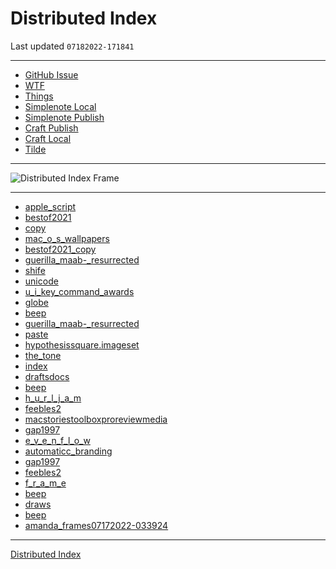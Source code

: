 # Distributed Index
Last updated `07182022-171841`

---
- [GitHub Issue](https://github.com/extratone/bilge/issues/330) 
- [WTF](https://davidblue.wtf/drafts/3B7930BE-07BC-4DB9-A591-4254BEE42A82.html)
- [Things](things:///show?id=HvkLFcKxxC9x7X7LBCY3DQ)
- [Simplenote Local](simplenote://note/e879806edef84144a4caf5686be3e3c3)
- [Simplenote Publish](http://simp.ly/publish/D5T2P7)
- [Craft Publish](https://www.craft.do/s/Rjbfm6F98SkAnz)
- [Craft Local](craftdocs://open?blockId=4B2C2917-3777-4898-A392-C06FAD4F7AFF&spaceId=d64c60d3-b1ba-bda2-5e7a-5c1baae7751f)
- [Tilde](https://tilde.town/~extratone/distributed)

---

![Distributed Index Frame](https://i.snap.as/Kl9Dwq0g.png)

---
- [apple_script](https://www.icloud.com/attachment/?u=https%3A%2F%2Fcvws.icloud-content.com%2FB%2FAQ_DwZdb2gmyhBobOulxyYzKOM2dAY7I6l6W34PDAiluTjbzXZUI7aZj%2F%24%7Bf%7D%3Fo%3DApDPglmHSX_iKo75_2yxgYKqdL26Ol4cekfcOcL9v2KZ%26v%3D1%26x%3D3%26a%3DCAogLr8gbMO-cil_XHmn4HBcTCPqzgClGATFYagVzF4lPBcSbRDh05CboTAY4eOL76owIgEAUgTKOM2dWgQI7aZjaiZYMQZj7I2rVjdXWISGo_73L6Yy9DXCnE-ufdcJIZ5ZKTOm5oc0K3ImUHwfU9IpkAMTMVMVk49-X8UgUvIrzy7LoV3VmrUrQmDihJZNdHg%26e%3D1660774707%26fl%3D%26r%3D57888342-2F81-4E7C-99A3-1EB5886D3725-1%26k%3D%24%7Buk%7D%26ckc%3Dcom.apple.clouddocs%26ckz%3Dcom.apple.CloudDocs%26p%3D33%26s%3DGKTzB9Y7axF9I0SFAWkwYyGQZg4&uk=MIdRQd0B8ackZaW_IhScGw&f=AppleScript.tar&sz=206848)
- [bestof2021](https://www.icloud.com/attachment/?u=https%3A%2F%2Fcvws.icloud-content.com%2FB%2FAVg6qJT1PkMsSmVpOVyxxSQFHr5rAcW1teNXH5p3jlq6nfA71-d9SZT-%2F%24%7Bf%7D%3Fo%3DAsMKYpT_0O7cMBjR9Wyj5eiqj69Uv-jCD1dfMet6QNrI%26v%3D1%26x%3D3%26a%3DCAogNK2aZvLLyBsRpXbwRTo6KaJwQCphMiG-ATOiEBifDGkSbRC32ZCboTAYt-mL76owIgEAUgQFHr5rWgR9SZT-aiY5FlziWRlwI1FucCNkDIiiDLfdL-Ugx6l5R2CTdkhZB0xTZdI2j3Im_hFiOkHQSeMw2v4bZwl1OqNkcPAcoO1dLyl2psieDhu3kuj4mqc%26e%3D1660774708%26fl%3D%26r%3D569C1431-AFCC-440D-9041-A7B2C8C8FD7F-1%26k%3D%24%7Buk%7D%26ckc%3Dcom.apple.clouddocs%26ckz%3Dcom.apple.CloudDocs%26p%3D33%26s%3DcOUutbE9MLPKnv1QnfoEOgTLjxM&uk=e8f1jMShofdsPielG3DCYQ&f=Bestof2021.mp3&sz=227191250)
- [copy](https://www.icloud.com/attachment/?u=https%3A%2F%2Fcvws.icloud-content.com%2FB%2FAdC-a4yJsyf180Lnjs-mtIVEErKPAVQ81qZEqn01GYpfb47s9kqN6zmu%2F%24%7Bf%7D%3Fo%3DAuy32Id0dBJt46QCvfEglNrTTFzQ0NdRz36jsViEC12I%26v%3D1%26x%3D3%26a%3DCAogZv75fA6OdV6KoKZm4sOyBJ91WW78NJxCHF7epYWajToSbRDe3JCboTAY3uyL76owIgEAUgREErKPWgSN6zmuaibiX9LqIApITiq6yr5Q0y2BFR4mKGXtHzHva4hfOGCph3frJpZ1qHImhitTJ7SWfnUNJCzWfHHZG9XEFLpZBmUx41612emu3Wv2mQCEPtg%26e%3D1660774708%26fl%3D%26r%3DB14A0D74-574D-4F80-81EC-766BE0C8223F-1%26k%3D%24%7Buk%7D%26ckc%3Dcom.apple.clouddocs%26ckz%3Dcom.apple.CloudDocs%26p%3D33%26s%3DS0GGyKPJR3RojMrIGqG3aBaP34w&uk=nSp7rSruHYkCWP9vzKvH7Q&f=Copy.aiff&sz=77144)
- [mac_o_s_wallpapers](https://www.icloud.com/attachment/?u=https%3A%2F%2Fcvws.icloud-content.com%2FB%2FASDVn6VsA6Yvu2M3X3zlvCgyqyLFAQ2m7vB9DkFNDsE6047eJk8Qk88S%2F%24%7Bf%7D%3Fo%3DAnQVg0LlhSyx6UbuKkArDV87Misb3W0mkbU7DW2QjHK9%26v%3D1%26x%3D3%26a%3DCAogWv2aXtUk9xm-kKdeTeGmR8uc9ZHTeMda3HNAi6cRp2cSbRCJ4JCboTAYifCL76owIgEAUgQyqyLFWgQQk88SaiYBkXdpzi3ZN2wZjPRyx_nCbkn8Wo3rWcW5ZrpE1VS0tifRj8PtsnImoMNGTSpjikZpo1Df5Uvpa11_TFUI-MfkRD0uxobWew6uT8SYf-w%26e%3D1660774709%26fl%3D%26r%3D1A639886-7D78-4506-A96F-007AB38AC256-1%26k%3D%24%7Buk%7D%26ckc%3Dcom.apple.clouddocs%26ckz%3Dcom.apple.CloudDocs%26p%3D33%26s%3D_gtfQpt00nq9baBHZJ06IS4ZkpY&uk=A3w27nvbD1DeYwceN1iRpQ&f=macOSWallpapers.tar&sz=387464704)
- [bestof2021_copy](https://www.icloud.com/attachment/?u=https%3A%2F%2Fcvws.icloud-content.com%2FB%2FAeF7_DIHY_ZBNIPw5th-JPVjpJ2vAdmz-gXhCkXPcVlJFj-fL997OFYb%2F%24%7Bf%7D%3Fo%3DAmLYb1YT0Z_E2p5NNB9ohyL0it_aU_3B6p-bGRX0ATHr%26v%3D1%26x%3D3%26a%3DCAogyeboz1FCjqVXFJ4Jm0X4Y0ACqeGqLyoOjXDt28oSYNQSbRC045CboTAYtPOL76owIgEAUgRjpJ2vWgR7OFYbaiY2eKOMWsLaDQHON1ry96C7qnpabdNOmlIyqb36vSb1hH_jDoUyZXImAbAUYnPOYOfQxycbO0GbQV6gPKaRNBtovXeK3BWTk6aaPF9spnE%26e%3D1660774709%26fl%3D%26r%3D145AF034-73FC-43F0-AF0A-0A5BB5105CDC-1%26k%3D%24%7Buk%7D%26ckc%3Dcom.apple.clouddocs%26ckz%3Dcom.apple.CloudDocs%26p%3D33%26s%3DC8x6lNKoZaG84im5BUvcaoFUytI&uk=IU2p-PVAusL2W-9lGebm9Q&f=Bestof2021%20copy.mp3&sz=227101513)
- [guerilla_maab-_resurrected](https://www.icloud.com/attachment/?u=https%3A%2F%2Fcvws.icloud-content.com%2FB%2FARaydRzSUSsfAK35QFr1ZUDfP6T6Ab6ZH3enMGcoz3UZ-ld5OJFn8d6l%2F%24%7Bf%7D%3Fo%3DAnC1IhsTSMFvpUMqFGA2Jwx3TFK37rPY2bJLid1PORqM%26v%3D1%26x%3D3%26a%3DCAogFYfUOh4QBlpjQKAIZz_ZczD1fGQDx3rJz5LEvNCTxfsSbRDx5pCboTAY8faL76owIgEAUgTfP6T6WgRn8d6laiaB-hrdtuXdNO5AOJzx5rsLiLuvk8SsaLCQLl3yHMEUVaKzSTVc53Imd13TvPD3oPn-yOSBz_oiDsDmkntvsr_offOAn4peZpSb1n1XaT8%26e%3D1660774710%26fl%3D%26r%3D36E1DCCA-9FFA-4A8E-A70B-60858EA76675-1%26k%3D%24%7Buk%7D%26ckc%3Dcom.apple.clouddocs%26ckz%3Dcom.apple.CloudDocs%26p%3D33%26s%3D-IrK5rkbxM4gKMoHYva0py60Uuk&uk=jMEt79IdgjjZXQ7NOzlOiw&f=GuerillaMaab-Resurrected.tar&sz=152888832)
- [shife](https://www.icloud.com/attachment/?u=https%3A%2F%2Fcvws.icloud-content.com%2FB%2FAd97AUqmogIGdtbffovRwwiPyowzAYOuftglRq2vCBEcu2Nqa6Pzy-1R%2F%24%7Bf%7D%3Fo%3DAj4VXJYqUCyTjbR6ZfyOaR1tiuRsQ9U3_oKSVf796EL8%26v%3D1%26x%3D3%26a%3DCAogeXfOkOmz18yzks0y9CImBW_ig7__MZXaH9IcJS0v-fsSbRCT6pCboTAYk_qL76owIgEAUgSPyowzWgTzy-1RaiZv4jg7tyyK8kpL5FGdpkQCzc5-osJ0_FAuwewoSh1jVrKgrqRHv3Im4p3GoVgk2u9Hs9dGhVte4cSqu--v4ov_QaCi61gQUigxZ_aFQDk%26e%3D1660774710%26fl%3D%26r%3D2419F1E9-1944-47CC-BFBD-C0AC775FC4E5-1%26k%3D%24%7Buk%7D%26ckc%3Dcom.apple.clouddocs%26ckz%3Dcom.apple.CloudDocs%26p%3D33%26s%3DCuSrmywgJMOGjEgDS6xAeOya4qU&uk=pqtqHDOiRTN0B--hdNIkqQ&f=Shife.tar&sz=3234816)
- [unicode](https://www.icloud.com/attachment/?u=https%3A%2F%2Fcvws.icloud-content.com%2FB%2FAe0T0vMmkpYQDxpGxqihWPnCNfxYATte6OY9Ou4VujE7rRhdt7VhYKqu%2F%24%7Bf%7D%3Fo%3DAkzJZ6O97H1ZeKJHnH6_hysQlhwV9OQp9_n6K-jN4rol%26v%3D1%26x%3D3%26a%3DCAogVDq6HXrRCQs7_yDZZ3YWDeMOpipO1pdg_yIN9yKr7QISbRDL7ZCboTAYy_2L76owIgEAUgTCNfxYWgRhYKquaibh3iEgK0rNau8mnffpdQe5bj8rEAnutsjlzYUlq4P8E1T7t87m8XImoOhkMEevMUY0MuFWhd4DXzPrx46D2oaRDnMx330dyZ4tJy_-aLY%26e%3D1660774710%26fl%3D%26r%3DF3877A79-A3B5-4D99-9CDA-4DB642670470-1%26k%3D%24%7Buk%7D%26ckc%3Dcom.apple.clouddocs%26ckz%3Dcom.apple.CloudDocs%26p%3D33%26s%3DPC_1E_ESpQAG8tRsVhned3-JdzQ&uk=Bv3lDhecgW2oluDfTp25Iw&f=unicode.pdf&sz=24046688)
- [u_i_key_command_awards](https://www.icloud.com/attachment/?u=https%3A%2F%2Fcvws.icloud-content.com%2FB%2FAeAWXxvUcDkZQ7kBxvgqR_4FV3A7Ad0zGAAVNQfh-3DNxDUX03xcPM87%2F%24%7Bf%7D%3Fo%3DAh1j_TRjXXDfoJ_Ld0BUz3HAO7dhM0Qx1aPLVGHhciyI%26v%3D1%26x%3D3%26a%3DCAogG_tDLuo3kf0aOz8aYwzdAOLQcwO0tqw1MnlyIYjP-CsSbRCA8ZCboTAYgIGM76owIgEAUgQFV3A7WgRcPM87aib3jqvuym3nh60DS6357D2yfVbYc5ERDUmGML_PPwf1oCaC5wnqnXIm6hWI_k_a7DSisbH9tbheM2WwZSrH3tunQNOoMYTph9JbigIyTz0%26e%3D1660774711%26fl%3D%26r%3D6154AA85-C6E0-4958-B984-A1691C0182DF-1%26k%3D%24%7Buk%7D%26ckc%3Dcom.apple.clouddocs%26ckz%3Dcom.apple.CloudDocs%26p%3D33%26s%3DVb2VV5jSlnUnwb2FVWWwUThB0Nw&uk=ilnYtjvWV5X5DaAd4hGFlw&f=UIKeyCommandAwards.tar&sz=3275264)
- [globe](https://www.icloud.com/attachment/?u=https%3A%2F%2Fcvws.icloud-content.com%2FB%2FASiZHNGNuy8grAJTxSPPqX-RcRbrAYgiVFMX7iLmEoRO4ntiphzEngNz%2F%24%7Bf%7D%3Fo%3DAia3l5LsgXO6jz9bmbdCzWRYnTcAoWN0R_AnHA6ysmYt%26v%3D1%26x%3D3%26a%3DCAog2OxmsrC7OmDoQUOXRuFEDqkkKkrXLqRcLHIz38hpWtgSbRDW9JCboTAY1oSM76owIgEAUgSRcRbrWgTEngNzaib21-j4tYRjCNsGak8QZN-lllI50b2k4iubziuGs-GwAcBiSHM7ZnImOvkBsWprnvprX84dGXhW4y_bG3ghpMerkK1XuhHimL8ZX3NYWV4%26e%3D1660774711%26fl%3D%26r%3DDFF1F6E2-BD69-4CE0-98FB-5FCDF11E4BFE-1%26k%3D%24%7Buk%7D%26ckc%3Dcom.apple.clouddocs%26ckz%3Dcom.apple.CloudDocs%26p%3D33%26s%3DHL49iOXBapIZMJoSMcE53Q4dI2Q&uk=grLpL6Q-_T1GbHjoLsAfmQ&f=globe.tar&sz=117072896)
- [beep](https://www.icloud.com/attachment/?u=https%3A%2F%2Fcvws.icloud-content.com%2FB%2FAcRS0U0X33WJ-JLtMwFiWyMj6YFSAdlJueA6ZaWdqVHselS0xt4mW166%2F%24%7Bf%7D%3Fo%3DArXDccsE-QO9J-EXs1G-Zcf0ebJLBpQzD8RJ0VAqFJti%26v%3D1%26x%3D3%26a%3DCAogY3hEzPeX2bH8CgsHp5zkOnuEnywZsgOzGsB902IaSUASbRCB-JCboTAYgYiM76owIgEAUgQj6YFSWgQmW166aiYJQWJcQmcvmgFXtOJPIBy4ibhJxsRPrnBNYH_xhVjMSC7MhLyBMXImrRBTYc0WM79Dej9QAWua66R2ZB5TpJ9Bn-0qbGvXAIKbxB6QMBQ%26e%3D1660774712%26fl%3D%26r%3D4A089E01-8D0B-45A1-809D-244A26880F0F-1%26k%3D%24%7Buk%7D%26ckc%3Dcom.apple.clouddocs%26ckz%3Dcom.apple.CloudDocs%26p%3D33%26s%3D2wYfa60rLpWBIT32S3wRk_LxSUI&uk=UQ1f3_UbJi0eszx8qkXxOw&f=beep.iso&sz=921600)
- [guerilla_maab-_resurrected](https://www.icloud.com/attachment/?u=https%3A%2F%2Fcvws.icloud-content.com%2FB%2FAVTCsPYGsjo1r0SnvTcGLE8y55maAQlI4Oom1xHrXaFWCk1fZvpQb7v4%2F%24%7Bf%7D%3Fo%3DAkn_fmo5QV8i0emO7WuEbhDK54VB2cNirmhqYV2gsIyq%26v%3D1%26x%3D3%26a%3DCAog8urztjcMCqhemlHgPgEZ5n8lsM3qoSa7sHDkQIWOpKISbRCs-5CboTAYrIuM76owIgEAUgQy55maWgRQb7v4aiahBm6zWiK2uT_WKHeJ5ArrWqb4IvbkfppQQqCKEuAo32Q75It9RHImPv35jisVga7hXDQfoJ4yu8OCIJkuwhHHjFXwhz-iCcwnUovtHNE%26e%3D1660774712%26fl%3D%26r%3D3F30681B-17D2-4255-BD08-335EF2812E2F-1%26k%3D%24%7Buk%7D%26ckc%3Dcom.apple.clouddocs%26ckz%3Dcom.apple.CloudDocs%26p%3D33%26s%3DxQdh0gfrhKh-XF83WWifGyhhlB8&uk=xqflealNKgUWRHoXVAFNaQ&f=GuerillaMaab-Resurrected.zip&sz=152875942)
- [paste](https://www.icloud.com/attachment/?u=https%3A%2F%2Fcvws.icloud-content.com%2FB%2FAe0AQYTw_MGzhF1Bgzk4D3qQw4HjAcY88TjeIjZ3ribKr0ifG2P3dx20%2F%24%7Bf%7D%3Fo%3DArohBnns2jCMg4mpeXw4MStSlZtZz2sH6-XZE4fjuOAW%26v%3D1%26x%3D3%26a%3DCAogHvp35_NjORhhwgGcpH3k-QrtcQWWmlEBDxPZIXfu6WUSbRDE_pCboTAYxI6M76owIgEAUgSQw4HjWgT3dx20aiag5nUAX_O78JqAbnC8wCgchmREjYOfqpXn5RelYj6h6ZbHeMS_u3Im76cc9ITFbsadUxQvES6_2b8gqQzUApNbSi9CTfdfsxBQTPWSTEM%26e%3D1660774713%26fl%3D%26r%3D95426247-41C1-4C6F-B688-49F4AB304F75-1%26k%3D%24%7Buk%7D%26ckc%3Dcom.apple.clouddocs%26ckz%3Dcom.apple.CloudDocs%26p%3D33%26s%3DFxAJJoxv6BZ3k4WKYbb9KllPLxE&uk=Qi0cFVbMot0c24VcrRhGSw&f=Paste.aiff&sz=22590)
- [hypothesissquare.imageset](https://www.icloud.com/attachment/?u=https%3A%2F%2Fcvws.icloud-content.com%2FB%2FAXjHMq3cghqdqIcyqGKZEwShTrG2Ad8pGCNo0MubalGnIe8xOqdlix7Y%2F%24%7Bf%7D%3Fo%3DAhUuNtjKC4oJwRXQz2hRsztT7J3aN0w5Qa61oZq7lsoe%26v%3D1%26x%3D3%26a%3DCAoglEXzRyR4Ef95iEVMflRQbgoniL580VPb085sfKMSc_gSbRDvgZGboTAY75GM76owIgEAUgShTrG2WgRlix7YaiZsoa-k9ZjmP0ILUo-aem7Rx_re-uxzcORIZaCVO6Z1LYL9nu9XNXImCL3VTwqdbejjrbmEhvREEr4IyXYDE1646cMYcRRQIU9rLEmwNVk%26e%3D1660774713%26fl%3D%26r%3DB9411FDC-BCB7-4F22-96E1-9F3A5BCA4194-1%26k%3D%24%7Buk%7D%26ckc%3Dcom.apple.clouddocs%26ckz%3Dcom.apple.CloudDocs%26p%3D33%26s%3Db70U2PGVBKiYg-P9eQp33L94Q44&uk=VJRMV3D9Ar-CJcs6spynzw&f=hypothesissquare.imageset.zip&sz=1268618)
- [the_tone](https://www.icloud.com/attachment/?u=https%3A%2F%2Fcvws.icloud-content.com%2FB%2FAYAuzXSdJCk1b_d_74QBischJydtAVhpaQyWZ7H2jkMDeOfsppmMfQM9%2F%24%7Bf%7D%3Fo%3DAgkBynlZcEdQQsI9KEi4CRjAH_AHnN3UB6mf70d4Xtde%26v%3D1%26x%3D3%26a%3DCAogQXVn0sxe6-Gia4RTkrjcc4Cixwt5-Gr5OkfpaaMLMTASbRCahZGboTAYmpWM76owIgEAUgQhJydtWgSMfQM9aiYAGliQROCeOiHplCyyYtno88ojLxWobdnAyf-M9-Xg25jzl-P8YXImNcKxIj5loVNrlf8OSRoWZOfxQWhPREw89RiFkgK-nT39J8k45bE%26e%3D1660774714%26fl%3D%26r%3D43FA4AFF-7003-4617-BCE6-F8F5A85C1646-1%26k%3D%24%7Buk%7D%26ckc%3Dcom.apple.clouddocs%26ckz%3Dcom.apple.CloudDocs%26p%3D33%26s%3D8uWYVM5HqUW8DdZ_sj2JMbaRJ7g&uk=twr_seK1lgbUJgO-0qOeoQ&f=TheTone.zip&sz=269006)
- [index](https://www.icloud.com/attachment/?u=https%3A%2F%2Fcvws.icloud-content.com%2FB%2FAcV-MdFiB76xu6FEAA6q865TN4TxASsxBRnTBdC5sSbJRlhxUy5MElzG%2F%24%7Bf%7D%3Fo%3DAt-cdmRA3PXt4RVEc8jPcxujCAcyAseYrhImTJ4vCONj%26v%3D1%26x%3D3%26a%3DCAogTZhuNvXSEjLOhAJU9aZgUOzm3y0uRLPyj1X-_p3b4dASbRD-i5GboTAY_puM76owIgEAUgRTN4TxWgRMElzGaiaL97Xj9exkWpx-JAuQq-TX06jnLJHA8BzTp1DMwc0bbmIucnXoyHImizWZHf7hH_T__pOrJ7Lljpi6_UI_dKiudnv-ykLFlq2z5HZh4SE%26e%3D1660774714%26fl%3D%26r%3D83A8A029-2B47-4CE5-B4EA-7B9304B8B39B-1%26k%3D%24%7Buk%7D%26ckc%3Dcom.apple.clouddocs%26ckz%3Dcom.apple.CloudDocs%26p%3D33%26s%3DQWGUpJFuiS41ECelX3X-1mEHgOU&uk=ZED2m2MRqPuM18wtErbOGQ&f=index.txt&sz=20552)
- [draftsdocs](https://www.icloud.com/attachment/?u=https%3A%2F%2Fcvws.icloud-content.com%2FB%2FAVPiibwRQNaDqMA1b9K4_1GcJ6RmARk6is2Z-o4qzkW8T0tiGi_CJffp%2F%24%7Bf%7D%3Fo%3DAmqPpsDs9NLuT60qrNlRce4AqYvMfE2nYetYKENKfITR%26v%3D1%26x%3D3%26a%3DCAogJ0XVmPrD9Ev5yu32Pxb-HjcGkJji2f0TUCfOYpx5b3ISbRDfj5GboTAY35-M76owIgEAUgScJ6RmWgTCJffpaia51SbUxr2WXE_hCi09O9Wr8cGswPMqsbIVel-bs4v3WM1QkXV3VHImkvvZ-vqhbf1hobrzmzAOPRVFHsBkzHI5npZXGNkeypJIRlUJ5q8%26e%3D1660774715%26fl%3D%26r%3D5A673719-55C8-43D5-9F0F-9CC7F0C1B103-1%26k%3D%24%7Buk%7D%26ckc%3Dcom.apple.clouddocs%26ckz%3Dcom.apple.CloudDocs%26p%3D33%26s%3DOjGm3AuhhC0v2qxbaRz-UUiipqk&uk=PKmJ6k9rtlRur9iP3u8jNg&f=draftsdocs.tar&sz=12861952)
- [beep](https://www.icloud.com/attachment/?u=https%3A%2F%2Fcvws.icloud-content.com%2FB%2FAZGHU7do_k9_nSFhqMZvIpF-MVKLAXt4uVvMsqrKPmHjNWvWNvr7y1hj%2F%24%7Bf%7D%3Fo%3DAmN8f_7kfa5fbygBn96csnL2gR1W3cZrLafemp-gk1UR%26v%3D1%26x%3D3%26a%3DCAogAyu4mGFOm6NDXoT5ZGuP-WId5iKD6_XLjMIZzmWyvu0SbRCBk5GboTAYgaOM76owIgEAUgR-MVKLWgT7y1hjaibFfUCpmnn599rvM-RGkayNOigcz_owgcC7Q1r8ZD6bVqv32Xh0mXImNw6r-lp1QeQH4Hd21SYbXPmLJugiQEJ82cWJa1YWSBi0av8qHz0%26e%3D1660774715%26fl%3D%26r%3DA2557065-00A5-444A-9E97-133819E6F455-1%26k%3D%24%7Buk%7D%26ckc%3Dcom.apple.clouddocs%26ckz%3Dcom.apple.CloudDocs%26p%3D33%26s%3DqhybYnQ0f1u_uXLfHj-uwiKwyhA&uk=qHnPFA6z3Rz99UPYYEZY0w&f=beep.zip&sz=19521895)
- [h_u_r_l_j_a_m](https://www.icloud.com/attachment/?u=https%3A%2F%2Fcvws.icloud-content.com%2FB%2FAeLM8AgfCCyUHQyRlkTle0xEInVTATFE-7l0N-MfTtnFTc9SHJ8b4v7r%2F%24%7Bf%7D%3Fo%3DAppdQaSU8wamC1YFF2TsnUNd-6PV7LIKmHvMVcIWJwua%26v%3D1%26x%3D3%26a%3DCAog66YVnGiKqrlsk-J_PSZt_aVvHFSJ8-ZsXKq_Xuo8Tw0SbRCZlpGboTAYmaaM76owIgEAUgREInVTWgQb4v7raia2QGzcdf3sTEBUZ8LzgGLp-13RlB8KWv8CXXRY4K9ErvfTCgs973Im5BWKxIDFS30ILvvZVmWfZKO41fG1ovC5clV4IyWyV8vONJDobJY%26e%3D1660774716%26fl%3D%26r%3D71BA585E-EC25-4062-A4C3-EF40723444B0-1%26k%3D%24%7Buk%7D%26ckc%3Dcom.apple.clouddocs%26ckz%3Dcom.apple.CloudDocs%26p%3D33%26s%3Dy90l_cBjhqwEUMgEL9vaqT71UQU&uk=qAkzkeqbm7V2oQb12KvRUw&f=HURLJAM.m4a&sz=604719)
- [feebles2](https://www.icloud.com/attachment/?u=https%3A%2F%2Fcvws.icloud-content.com%2FB%2FAayMLu4A1H32iSch3KekrvLh0Np2AWuKRd2TMolrmFMlL6_rLwQWcIVD%2F%24%7Bf%7D%3Fo%3DAh5Z_Pf5rhFj9cn5aPmULvoXZmHVJ8IUqYNaDCBpsObn%26v%3D1%26x%3D3%26a%3DCAog0Xl72r5KCj29fveom_iaUjgngr0aI2Kphp1siKHgWQQSbRDvmZGboTAY76mM76owIgEAUgTh0Np2WgQWcIVDaiYJYHOOS4UesV0T-VGFqZj0a-odBwPkzQj_KIfL4JvtejKSetizaXImPmEePTdXrz5h869hbGNj-pqAjFq5PaJyO-koUG7agT33OD8h9tE%26e%3D1660774716%26fl%3D%26r%3D810344DD-3B8C-4FE3-B89F-8F257E0E3874-1%26k%3D%24%7Buk%7D%26ckc%3Dcom.apple.clouddocs%26ckz%3Dcom.apple.CloudDocs%26p%3D33%26s%3Db3QXdDkj_TuBSBITA0Gtj81ovM0&uk=e2oc3wOohHcDvxV1feM1aw&f=Feebles2.zip&sz=6419470)
- [macstoriestoolboxproreviewmedia](https://www.icloud.com/attachment/?u=https%3A%2F%2Fcvws.icloud-content.com%2FB%2FAV7NGnxKx21241yWunt6nEqcWfXdAZfR1R6mV2oTTcMpkAxjHi7Bm1YR%2F%24%7Bf%7D%3Fo%3DArP0_0bOcPIvcirQM0jd_KbCaVsgn_XP9_Hqng9q8RWN%26v%3D1%26x%3D3%26a%3DCAogSt4FXbix5YTyDBLsOfiqrh5DT8_aTrTgFXlLenyUqiwSbRClnZGboTAYpa2M76owIgEAUgScWfXdWgTBm1YRaiaexpXTFH603KN-TL_daEKUuvhooXZDYJm8iEFq3IpzLKSOItaHQXImasE8Zjr22ipp4Z_Zb5NrPkfD2q-kDR4NUcmgat5U5RgiJZvwprE%26e%3D1660774717%26fl%3D%26r%3DA786C211-6F7E-4A89-86B4-70DBE80CA8D6-1%26k%3D%24%7Buk%7D%26ckc%3Dcom.apple.clouddocs%26ckz%3Dcom.apple.CloudDocs%26p%3D33%26s%3DJAQCMq8jlsndVGXvc-HXf2IGn60&uk=rUkHeoWwULUKH_mtX7GlRA&f=macstoriestoolboxproreviewmedia.zip&sz=41426665)
- [gap1997](https://www.icloud.com/attachment/?u=https%3A%2F%2Fcvws.icloud-content.com%2FB%2FAXDcPXyfifLYxPs3sCJc_l2kqot_AY53GzF_Ra25d-9_gbpIz4JADKwx%2F%24%7Bf%7D%3Fo%3DAmBsww2H4sb9mBXAmRu_mLStRhPpuGKvmkeEV3Dis-1R%26v%3D1%26x%3D3%26a%3DCAogycFgeuvyB0DgBZwBJfH1gx-lohyoIHVf1eoIUVHNeBoSbRDKoJGboTAYyrCM76owIgEAUgSkqot_WgRADKwxaibJQGIw0vKmgnm2GmvAtFkgf7PyqXxRi7BDXnR1em7DCvTCYHircXImBRnwh6Hv4VeVtGbSn1hiPSAFpLS7mP5hEF2UYi255CM8bkvdiPA%26e%3D1660774717%26fl%3D%26r%3D53AA1E3C-9B83-410E-9D61-C73AC3DCBED8-1%26k%3D%24%7Buk%7D%26ckc%3Dcom.apple.clouddocs%26ckz%3Dcom.apple.CloudDocs%26p%3D33%26s%3D1pWqkWUlzfRB4yf2CgKiAjD9ydw&uk=ZjuV5DFr3Fg-FsnZ747neA&f=Gap1997.zip&sz=522075827)
- [e_v_e_n_f_l_o_w](https://www.icloud.com/attachment/?u=https%3A%2F%2Fcvws.icloud-content.com%2FB%2FAbxVl0i--q53f_f7dRanu1WlNJXNAZv5h9v8tyvuv4skDu6r0KQowhaD%2F%24%7Bf%7D%3Fo%3DAmK8KEXtZKVHXx4o-P7VweymieIvikdasIyRV9xFwW3D%26v%3D1%26x%3D3%26a%3DCAogqYcNChshewBjjtvbJNYGviqHGeon_HsEqzdtCtO25gwSbRDoo5GboTAY6LOM76owIgEAUgSlNJXNWgQowhaDaibA6yG_jWaQf1ZJGju_3cv5qAS0Gr0nulPfYKegaipGQZPp7Gg-73Im5fL4ATADuF9cQ_T5tMAfDuuBZhMk5mv4gOWKoYL1Q6KjiRkMaIE%26e%3D1660774717%26fl%3D%26r%3D1CF665F2-B0E0-4348-ACD4-325A051D8ED0-1%26k%3D%24%7Buk%7D%26ckc%3Dcom.apple.clouddocs%26ckz%3Dcom.apple.CloudDocs%26p%3D33%26s%3DQUMwpz35di9sE8csXdmvyFc3BC8&uk=yaHCVdKMtjvhh4V7CLBM5g&f=EVENFLOW.m4a&sz=2948865)
- [automaticc_branding](https://www.icloud.com/attachment/?u=https%3A%2F%2Fcvws.icloud-content.com%2FB%2FAS395DpPJLUCrLD7_Jo_wleipgpqAYzELoTLzTojZo_FGX1X932yYWVF%2F%24%7Bf%7D%3Fo%3DAtAkEcGFexDJqzRJCz5d-7lZMnWQTFWm30fDkP7T6PvI%26v%3D1%26x%3D3%26a%3DCAog5itKtblQknqJRfGXNPYF_TAQT5WMefr-rjWME5FUzTISbRCDp5GboTAYg7eM76owIgEAUgSipgpqWgSyYWVFaiYiGjxKXijTEPtP9LoknDtMqalftOIo8NpaMc4WK-23l6Yvn1CZZnImkz5nejYFt-TXiQsw8TlvQF8dKNETiCKAKvroH1aZ8Z_b8oUCN2U%26e%3D1660774718%26fl%3D%26r%3DAD636DE5-649F-44B2-9204-9D8DF877CECF-1%26k%3D%24%7Buk%7D%26ckc%3Dcom.apple.clouddocs%26ckz%3Dcom.apple.CloudDocs%26p%3D33%26s%3DaOgHNPuGd6WzYT00z6A6YzpQzHo&uk=2qn0nLW54WYiy-xdPSvVFA&f=AutomaticcBranding.tar&sz=46724096)
- [gap1997](https://www.icloud.com/attachment/?u=https%3A%2F%2Fcvws.icloud-content.com%2FB%2FAVPCqcMj-L8gzGoTADqEP4mYjSryAVjB4MavPeARf4e5wLk1414LGSCQ%2F%24%7Bf%7D%3Fo%3DAvgREf4Y-4aXU6nsufS4wZbfwY-urvuhmDwK-wpqok6T%26v%3D1%26x%3D3%26a%3DCAoggivZ8a8ug61HrhFfZhcuGJHm6DYeXN6cgAa1H1S6I2ESbRC1qpGboTAYtbqM76owIgEAUgSYjSryWgQLGSCQaibwOxo50gMiDiyTafLuiPlQSRLAt7QbOUUl28vzRa0_6r0oEqzfXnImcXHXhcV3dHcAaGkHUmaDuwzKBSfpvDjyt8aPzKbY5d1CnIZ2qbc%26e%3D1660774718%26fl%3D%26r%3D51090656-42AB-409B-B768-3510D1C5B123-1%26k%3D%24%7Buk%7D%26ckc%3Dcom.apple.clouddocs%26ckz%3Dcom.apple.CloudDocs%26p%3D33%26s%3DrIao0jwCn7V7-U8o5UWWQTvRK4g&uk=cklyp15ab4ZXOBCx30WnCg&f=Gap1997.tar&sz=522081280)
- [feebles2](https://www.icloud.com/attachment/?u=https%3A%2F%2Fcvws.icloud-content.com%2FB%2FAfVaE7UjA3yauoM0vZccstsAL_wXAQEaCG9gqdShGbqK2Lge8IuoX6-B%2F%24%7Bf%7D%3Fo%3DAm-aL4ttebf-JkPqT6_Uhw6_IqyYf5U1_ChD82uP--MS%26v%3D1%26x%3D3%26a%3DCAogM2FsM9s2iIJk3rRfcdAprt-xb3z0G9HqewUIFdjEknASbRDHrpGboTAYx76M76owIgEAUgQAL_wXWgSoX6-BaiZj8qNzwO77pOOBJGRJH-aeJWIvd_7YEGarMOgTcKqQkkBN2ydSoHImrVGOyLYKKHIFbZjduD9skviIa50apZtowVU3Xzn40LQxfQogf00%26e%3D1660774719%26fl%3D%26r%3D0CB6CB8B-8DFB-408D-A4C8-BFB70F086757-1%26k%3D%24%7Buk%7D%26ckc%3Dcom.apple.clouddocs%26ckz%3Dcom.apple.CloudDocs%26p%3D33%26s%3DpfgvwFtGXPggPSu4Ep3BxstYfIM&uk=ZXCf162vWV-Th9UUrIJ6Mg&f=Feebles2.tar&sz=6426624)
- [f_r_a_m_e](https://www.icloud.com/attachment/?u=https%3A%2F%2Fcvws.icloud-content.com%2FB%2FAcdJZ2Gx5kexdBpRH4IiGzCnvLoZASobN7ZnFJY7Ot96qaw4uzRpaWFf%2F%24%7Bf%7D%3Fo%3DAj0wF3uO7ku2dy70f75WwDy-hGV-4GlncQl_8PXWxg6P%26v%3D1%26x%3D3%26a%3DCAogMJPKsTjTg1meZDuFm8_0-r73FGDhaa3KqiAZ2VPDPKYSbRDusZGboTAY7sGM76owIgEAUgSnvLoZWgRpaWFfaiZrHKuW1F1Ojxj0j12gUICZppJWUOL9TcgD3M4r0XR2aQKeZQyVZnImg5BA6Ld218avY7gPahqq6ujsVDxJfgty15L_9k_800TgfipKi9k%26e%3D1660774719%26fl%3D%26r%3D7A7B257E-AE0B-47EC-B088-EE7B95049FEC-1%26k%3D%24%7Buk%7D%26ckc%3Dcom.apple.clouddocs%26ckz%3Dcom.apple.CloudDocs%26p%3D33%26s%3DSVchU8skLqe0qRRgiz97nWRLcAo&uk=kEC9txxXJSW8oQ-Zq2ACrA&f=FRAME.m4a&sz=57155)
- [beep](https://www.icloud.com/attachment/?u=https%3A%2F%2Fcvws.icloud-content.com%2FB%2FATgVYMcoQNZLARCzL-pmXdi4OmZ4AVJ75Iwti4GSsSSOL-BqovsweMyq%2F%24%7Bf%7D%3Fo%3DAj5xs0tFa88WnAObLLrsJYlbIKjW_E1CiRKp3EoU09iJ%26v%3D1%26x%3D3%26a%3DCAoggc_Ot2tZrlbimc4zAR8nTMVhJwcgl0LGVVQfR9dLseASbRC5tZGboTAYucWM76owIgEAUgS4OmZ4WgQweMyqaibcrQbfaC01QBczSwrff135N_FFqbJMyr67POvM4b_yRF7fBf37dnImV86l51A-4T1Y_qkXqXmSARXHdMwUMuprx4D1V2VhQVMXp1dfaD8%26e%3D1660774720%26fl%3D%26r%3D7236D5ED-A17E-4CBB-9F6E-F23B3FD4C59B-1%26k%3D%24%7Buk%7D%26ckc%3Dcom.apple.clouddocs%26ckz%3Dcom.apple.CloudDocs%26p%3D33%26s%3DUOKsRl5UYbgHfcuCRG3nsS7qMCY&uk=bB_JBWnKYBoYExWp5IXi5g&f=beep.dmg&sz=55315)
- [draws](https://www.icloud.com/attachment/?u=https%3A%2F%2Fcvws.icloud-content.com%2FB%2FAfOb8JvVD_jHL85lXswSKM8h8IwmATKXDJdS6ArVS8V1-GkQTvMulRms%2F%24%7Bf%7D%3Fo%3DApAn45g00kMuBmJlyjOEz82qjjgzhn9wMKzzR5eV7czF%26v%3D1%26x%3D3%26a%3DCAogGK0c-we1lZWlIFznZog6JT0-N7VQZreche07p0HnqZcSbRDmuJGboTAY5siM76owIgEAUgQh8IwmWgQulRmsaiY3GmD4clG9I91sZ4m-MNpgmo-ToaewY17RK89XpISgInuTweK1IXImhNRjsGfOd-mOibflexcRc-nDlIOmPxGdeGeSfUVE-LIETDisBIk%26e%3D1660774720%26fl%3D%26r%3D59B9D162-EC95-4605-938F-049440E1A44C-1%26k%3D%24%7Buk%7D%26ckc%3Dcom.apple.clouddocs%26ckz%3Dcom.apple.CloudDocs%26p%3D33%26s%3DuUEcBfbIXMMkdtMaOY2KSFkT8-k&uk=uk0mYWwL-I-U6vNYXGe9RA&f=draws.tar&sz=74442752)
- [beep](https://www.icloud.com/attachment/?u=https%3A%2F%2Fcvws.icloud-content.com%2FB%2FAWnR-I1n8Ikb7sqbEKIjT-TJwpTBAVSccBg8MngYTWR8EifN1r2AGVij%2F%24%7Bf%7D%3Fo%3DAqJqgEsZrJ72A42hrTDvfA0vIL5SFUYy6ErPd3As2jFX%26v%3D1%26x%3D3%26a%3DCAogPTDtW_wW-3613O3joP3W_HoQHf5xNVcreUn9GbkYO6ASbRCmvJGboTAYpsyM76owIgEAUgTJwpTBWgSAGVijaiYPUBVquZICRwt4ESXdBiJik_3SYUHSpyZbTcrsXBWPjKE1hiC2XXImh3L5DqO9DzY-6uxkkoS5DilSLII5ubmtvGLzNvv0tzGvvm1aQ3c%26e%3D1660774721%26fl%3D%26r%3D12809321-1A0E-466B-84D1-134C69FF94FC-1%26k%3D%24%7Buk%7D%26ckc%3Dcom.apple.clouddocs%26ckz%3Dcom.apple.CloudDocs%26p%3D33%26s%3DpcWJLIcULRoocJqhzpxLwsnP0to&uk=ylPyFUWtTUFRoiAsWJRm2g&f=beep.tar&sz=37477888)
- [amanda_frames07172022-033924](https://www.icloud.com/attachment/?u=https%3A%2F%2Fcvws.icloud-content.com%2FB%2FAX7aVK9Y52-MKZBy0nUg7nZ8LECCAR5TNM6fx2pNH1cZKNJAAMOnclgA%2F%24%7Bf%7D%3Fo%3DAmZeF4n_Z4jiecTkDuOt29LDkoFtWUa733jrcImTgyf8%26v%3D1%26x%3D3%26a%3DCAog0mtOSf0jgcSlcXWUm98Xl6OKnlb0QDUi-dgZRFvOvfoSbRDsv5GboTAY7M-M76owIgEAUgR8LECCWgSnclgAaibD3GnVnyjAFkB-v8xhJH1a-l92bntkgMatFlpUdXsItGnLy2bMJ3ImxwGYA4KCKslhnA1BkJQbz1VBHKieczLaU6tM0x2ShnbqayWx6xo%26e%3D1660774721%26fl%3D%26r%3D858646A5-1919-49D3-B861-7729E5069859-1%26k%3D%24%7Buk%7D%26ckc%3Dcom.apple.clouddocs%26ckz%3Dcom.apple.CloudDocs%26p%3D33%26s%3DXDKkK4Usqn0ULO5z3nyrVO10o48&uk=KgcF9hYXYx5SS0PK57rXiQ&f=AmandaFrames07172022-033924.tar&sz=666142720)
---
[Distributed Index](shortcuts://run-shortcut?name=Distributed%20Index)